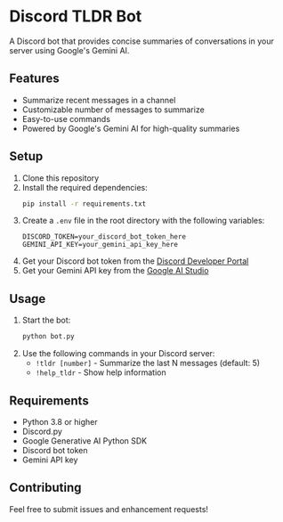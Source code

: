# Discord TLDR Bot

A Discord bot that provides concise summaries of conversations in your server using Google's Gemini AI.

## Features

- Summarize recent messages in a channel
- Customizable number of messages to summarize
- Easy-to-use commands
- Powered by Google's Gemini AI for high-quality summaries

## Setup

1. Clone this repository
2. Install the required dependencies:
   ```bash
   pip install -r requirements.txt
   ```
3. Create a `.env` file in the root directory with the following variables:
   ```
   DISCORD_TOKEN=your_discord_bot_token_here
   GEMINI_API_KEY=your_gemini_api_key_here
   ```
4. Get your Discord bot token from the [Discord Developer Portal](https://discord.com/developers/applications)
5. Get your Gemini API key from the [Google AI Studio](https://makersuite.google.com/app/apikey)

## Usage

1. Start the bot:
   ```bash
   python bot.py
   ```
2. Use the following commands in your Discord server:
   - `!tldr [number]` - Summarize the last N messages (default: 5)
   - `!help_tldr` - Show help information

## Requirements

- Python 3.8 or higher
- Discord.py
- Google Generative AI Python SDK
- Discord bot token
- Gemini API key

## Contributing

Feel free to submit issues and enhancement requests!
